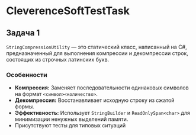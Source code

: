 # CleverenceSoftTestTask
## Задача 1

`StringCompressionUtility` — это статический класс, написанный на C#, предназначенный для выполнения компрессии и декомпрессии строк, состоящих из строчных латинских букв.

### Особенности

*   **Компрессия:** Заменяет последовательности одинаковых символов на формат `<символ><количество>`.
*   **Декомпрессия:** Восстанавливает исходную строку из сжатой формы.
*   **Эффективность:** Использует `StringBuilder` и `ReadOnlySpan<char>` для минимизации ненужных выделений памяти.
*   Присутствуют тесты для типовых ситуаций 
